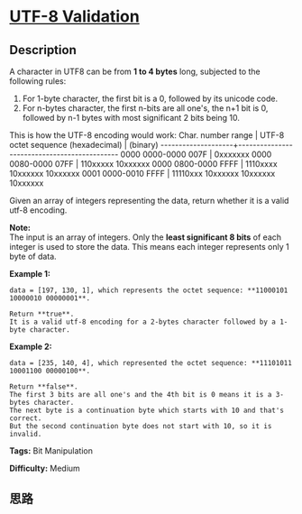 # [UTF-8 Validation][title]

## Description

A character in UTF8 can be from **1 to 4 bytes** long, subjected to the
following rules:

  1. For 1-byte character, the first bit is a 0, followed by its unicode code.
  2. For n-bytes character, the first n-bits are all one's, the n+1 bit is 0, followed by n-1 bytes with most significant 2 bits being 10.

This is how the UTF-8 encoding would work:
               Char. number range  |        UTF-8 octet sequence          (hexadecimal)    |              (binary)       --------------------+---------------------------------------------       0000 0000-0000 007F | 0xxxxxxx       0000 0080-0000 07FF | 110xxxxx 10xxxxxx       0000 0800-0000 FFFF | 1110xxxx 10xxxxxx 10xxxxxx       0001 0000-0010 FFFF | 11110xxx 10xxxxxx 10xxxxxx 10xxxxxx    

Given an array of integers representing the data, return whether it is a valid
utf-8 encoding.

**Note:**  
The input is an array of integers. Only the **least significant 8 bits** of
each integer is used to store the data. This means each integer represents
only 1 byte of data.

**Example 1:**
            data = [197, 130, 1], which represents the octet sequence: **11000101 10000010 00000001**.        Return **true**.    It is a valid utf-8 encoding for a 2-bytes character followed by a 1-byte character.    

**Example 2:**
            data = [235, 140, 4], which represented the octet sequence: **11101011 10001100 00000100**.        Return **false**.    The first 3 bits are all one's and the 4th bit is 0 means it is a 3-bytes character.    The next byte is a continuation byte which starts with 10 and that's correct.    But the second continuation byte does not start with 10, so it is invalid.    


**Tags:** Bit Manipulation

**Difficulty:** Medium

## 思路

[title]: https://leetcode.com/problems/utf-8-validation
